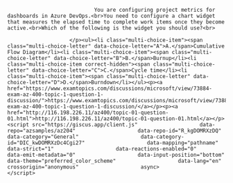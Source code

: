 <p class="card-text">
							
								You are configuring project metrics for dashboards in Azure DevOps.<br>You need to configure a chart widget that measures the elapsed time to complete work items once they become active.<br>Which of the following is the widget you should use?<br>
							
						</p><ul><li class="multi-choice-item"><span class="multi-choice-letter" data-choice-letter="A">A.</span>Cumulative Flow Diagram</li><li class="multi-choice-item"><span class="multi-choice-letter" data-choice-letter="B">B.</span>Burnup</li><li class="multi-choice-item correct-hidden"><span class="multi-choice-letter" data-choice-letter="C">C.</span>Cycle time</li><li class="multi-choice-item"><span class="multi-choice-letter" data-choice-letter="D">D.</span>Burndown</li></ul><p><a href="https://www.examtopics.com/discussions/microsoft/view/73884-exam-az-400-topic-1-question-1-discussion/">https://www.examtopics.com/discussions/microsoft/view/73884-exam-az-400-topic-1-question-1-discussion/</a></p><p><a href="http://116.198.226.11/az400/topic-01-question-01.html">http://116.198.226.11/az400/topic-01-question-01.html</a></p><script src="https://giscus.app/client.js"                    data-repo="azsamples/az204"                    data-repo-id="R_kgDOMRXzDQ"                    data-category="General"                    data-category-id="DIC_kwDOMRXzDc4Cgi27"                    data-mapping="pathname"                    data-strict="1"                    data-reactions-enabled="0"                    data-emit-metadata="0"                    data-input-position="bottom"                    data-theme="preferred_color_scheme"                    data-lang="en"                    crossorigin="anonymous"                    async>                    </script>